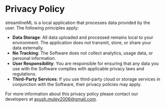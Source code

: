 # Privacy Policy

streamlineML is a local application that processes data provided by the user. The following principles apply:

- **Data Storage**: All data uploaded and processed remains local to your environment. The application does not transmit, store, or share your data externally.
- **No Tracking**: The Software does not collect analytics, usage data, or personal information.
- **User Responsibility**: You are responsible for ensuring that any data you use with the Software complies with applicable privacy laws and regulations.
- **Third-Party Services**: If you use third-party cloud or storage services in conjunction with the Software, their privacy policies may apply.

For more information about this privacy policy please contact our developers at ayush.muley2006@gmail.com.
